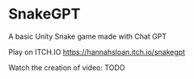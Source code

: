 # SnakeGPT
A basic Unity Snake game made with Chat GPT

Play on ITCH.IO
https://hannahsloan.itch.io/snakegpt

Watch the creation of video:
TODO
